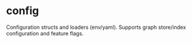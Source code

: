 # config

Configuration structs and loaders (env/yaml). Supports graph store/index configuration and feature flags.
